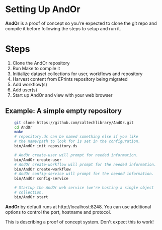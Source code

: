 
# Setting Up AndOr

**AndOr** is a proof of concept so you're expected
to clone the git repo and compile it before following the steps
to setup and run it.

# Steps

1. Clone the AndOr repository
2. Run Make to compile it
3. Initialize dataset collections for user, workflows and repository
4. Harvest content from EPrints repository being migrated
5. Add workflow(s) 
6. Add user(s)
7. Start up AndOr and view with your web browser

## Example: A simple empty repository

```bash
    git clone https://github.com/caltechlibrary/AndOr.git
    cd AndOr
    make
    # repository.ds can be named something else if you like
    # the name/path to look for is set in the configuration.
    bin/AndOr init repository.ds

    # AndOr create-user will prompt for needed information.
    bin/AndOr create-user
    # AndOr create-workflow will prompt for the needed information.
    bin/AndOr create-workflow
    # AndOr config-service will prompt for the needed information.
    bin/AndOr config-service

    # Startup the AndOr web service (we're hosting a single object
    # collection.
    bin/AndOr start
```

**AndOr** by default runs at http://localhost:8248. You can use
additional options to control the port, hostname and protocol.

This is describing a proof of concept system. Don't expect 
this to work!

